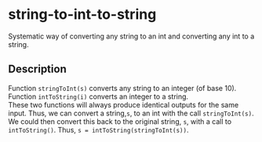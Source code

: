 # string-to-int-to-string
Systematic way of converting any string to an int and converting any int to a string. 

## Description
Function ```stringToInt(s)``` converts any string to an integer (of base 10). Function ```intToString(i)``` converts an integer to a string.  <br/>
These two functions will always produce identical outputs for the same input.
Thus, we can convert a string,```s```, to an int with the call ```stringToInt(s)```.  We could then convert this back to the original string, ```s```, with a call to ```intToString()```.  Thus, ```s = intToString(stringToInt(s))```.
